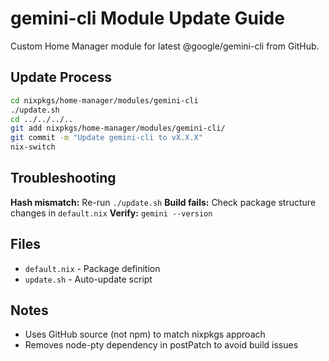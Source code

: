 # gemini-cli Module Update Guide

Custom Home Manager module for latest @google/gemini-cli from GitHub.

## Update Process

```bash
cd nixpkgs/home-manager/modules/gemini-cli
./update.sh
cd ../../../..
git add nixpkgs/home-manager/modules/gemini-cli/
git commit -m "Update gemini-cli to vX.X.X"
nix-switch
```

## Troubleshooting

**Hash mismatch:** Re-run `./update.sh`
**Build fails:** Check package structure changes in `default.nix`
**Verify:** `gemini --version`

## Files
- `default.nix` - Package definition
- `update.sh` - Auto-update script

## Notes
- Uses GitHub source (not npm) to match nixpkgs approach
- Removes node-pty dependency in postPatch to avoid build issues